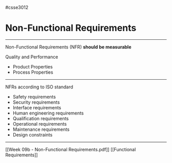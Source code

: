 #csse3012 
# Non-Functional Requirements
___

Non-Functional Requirements (NFR) **should be measurable**

Quality and Performance 
- Product Properties
- Process Properties

---
NFRs according to ISO standard

- Safety requirements 
- Security requirements 
- Interface requirements
- Human engineering requirements 
- Qualification requirements 
- Operational requirements 
- Maintenance requirements
- Design constraints

---
[[Week 09b - Non-Functional Requirements.pdf]]
[[Functional Requirements]]